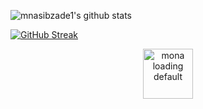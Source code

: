 ![mnasibzade1's github stats](https://github-readme-stats.vercel.app/api?username=mnasibzade&show_icons=true&theme=radical)

[![GitHub Streak](https://streak-stats.demolab.com?user=mnasibzade&theme=radical)](https://git.io/streak-stats) 

<p align="center"><img width="80" height="80" src="https://github.githubassets.com/images/mona-loading-default.gif" alt="mona loading default" /></p>
